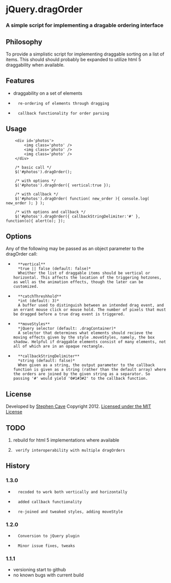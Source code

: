 
# 	jQuery.dragOrder
### A simple script for implementing a dragable ordering interface

## 	Philosophy
To provide a simplistic script for implementing draggable sorting on a list of items. 
This should should probably be expanded to utilize html 5 draggability when available. 

## 	Features
*	draggability on a set of elements
*       re-ordering of elements through dragging
*       callback functionality for order parsing

##      Usage

        <div id='photos'>
            <img class='photo' />
            <img class='photo' />
            <img class='photo' />
        </div>

        /* basic call */
        $('#photos').dragOrder();

        /* with options */
        $('#photos').dragOrder({ vertical:true });

        /* with callback */
        $('#photos').dragOrder( function( new_order ){ console.log( new_order ); } );

        /* with options and callback */
        $('#photos').dragOrder({ callbackStringDelimiter:'#' }, function(o){ alert(o); });

##      Options
Any of the following may be passed as an object parameter to the dragOrder call:
*       **vertical**
        *true || false (default: false)*
        Wheither the list of draggable items should be vertical or horizontal. This affects the location of the triggering hotzones, as well as the animation effects, though the later can be customized.
*       **catchThreshhold**
        *int (default: 3)*
        A buffer used to distinguish between an intended drag event, and an errant mouse click or mouse hold. The number of pixels that must be dragged before a true drag event is triggered.
*       **moveStyles**
        *jQuery selector (default: .dragContainer)*
        A selector that determines what elements should recieve the moving effects given by the style .moveStyles, namely, the box shadow. Helpful if draggable elements consist of many elements, not all of which are in an opaque rectangle.
*       **callbackStringDelimiter**
        *string (default: false)*
        When given as a string, the output parameter to the callback function is given as a string (rather than the default array) where the orders are joined by the given string as a separator. So passing '#' would yield '0#1#3#2' to the callback function.

## 	License
Developed by [Stephen Cave](sccave@gmail.com) Copyright 2012. 
[Licensed under the MIT License](http://opensource.org/licenses/mit-license.php)

##	TODO
1.	rebuild for html 5 implementations where available
2.      verify interoperability with multiple dragOrders

## 	History
### 1.3.0
*       recoded to work both vertically and horizontally
*       added callback functionality
*       re-joined and tweaked styles, adding moveStyle
### 1.2.0
*       Conversion to jQuery plugin
*       Minor issue fixes, tweaks
### 1.1.1
* 	versioning start to github
* 	no known bugs with current build

